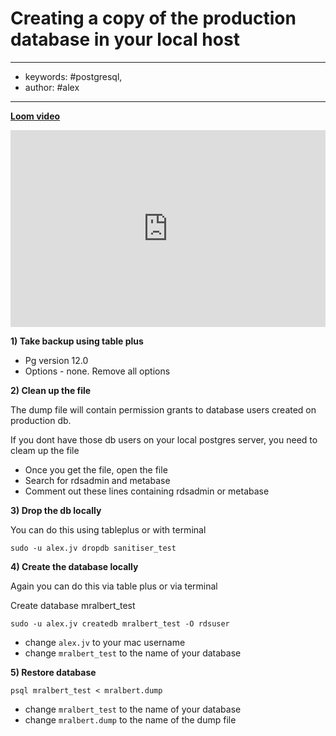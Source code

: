 # Creating a copy of the production database in your local host
---
- keywords: #postgresql, 
- author: #alex
---
**[Loom video](https://www.loom.com/share/84c95cc6243a4ea084957b8ce47c4648)**   
<div style="position: relative; padding-bottom: 62.5%; height: 0;"><iframe src="https://www.loom.com/embed/84c95cc6243a4ea084957b8ce47c4648" frameborder="0" webkitallowfullscreen mozallowfullscreen allowfullscreen style="position: absolute; top: 0; left: 0; width: 100%; height: 100%;"></iframe></div>

**1) Take backup using table plus**

- Pg version 12.0
- Options - none. Remove all options

**2) Clean up the file**

The dump file will contain permission grants to database users created on production db. 

If you dont have those db users on your local postgres server, you need to cleam up the file 

- Once you get the file, open the file 
- Search for rdsadmin and metabase
- Comment out these lines containing rdsadmin or metabase

**3) Drop the db locally**

You can do this using tableplus or with terminal 
```
sudo -u alex.jv dropdb sanitiser_test
```

**4) Create the database locally**

Again you can do this via table plus or via terminal

Create database mralbert_test

```
sudo -u alex.jv createdb mralbert_test -O rdsuser
```

- change `alex.jv` to your mac username
- change `mralbert_test` to the name of your database

**5) Restore database**
```
psql mralbert_test < mralbert.dump
```

- change `mralbert_test` to the name of your database
- change `mralbert.dump` to the name of the dump file
